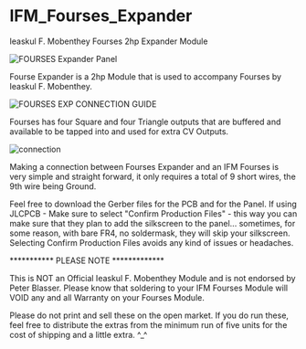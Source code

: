# IFM_Fourses_Expander
Ieaskul F. Mobenthey Fourses 2hp Expander Module


![FOURSES Expander Panel](https://user-images.githubusercontent.com/65085164/208331594-e3e660bc-b9dd-456e-9d15-c13e64998a44.png)

Fourse Expander is a 2hp Module that is used to accompany Fourses by Ieaskul F. Mobenthey.


![FOURSES EXP CONNECTION GUIDE](https://user-images.githubusercontent.com/65085164/208334643-092fb50f-083e-442e-840c-2adcc5525b6d.png)


Fourses has four Square and four Triangle outputs that are buffered and available to be tapped into and used for extra CV Outputs. 


![connection](https://user-images.githubusercontent.com/65085164/208334877-2771f0a2-fd42-499d-911c-fff56da339f1.jpg)


Making a connection between Fourses Expander and an IFM Fourses is very simple and straight forward, it only requires a total of 9 short wires, the 9th wire being Ground. 


Feel free to download the Gerber files for the PCB and for the Panel. 
If using JLCPCB - Make sure to select "Confirm Production Files" - this way you can make sure that they plan to add the silkscreen to the panel... sometimes, for some reason, with bare FR4, no soldermask, they will skip your silkscreen.
Selecting Confirm Production Files avoids any kind of issues or headaches. 


*********** PLEASE NOTE *************


This is NOT an Official Ieaskul F. Mobenthey Module and is not endorsed by Peter Blasser.
Please know that soldering to your IFM Fourses Module will VOID any and all Warranty on your Fourses Module. 

Please do not print and sell these on the open market.
If you do run these, feel free to distribute the extras from the minimum run of five units for the cost of shipping and a little extra. ^_^
